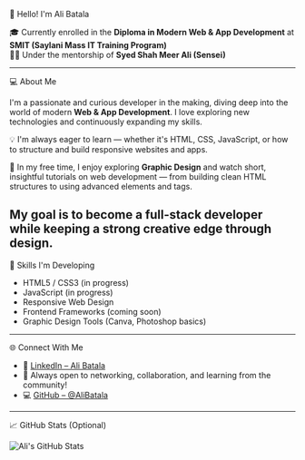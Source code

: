 👋 Hello! I'm Ali Batala

🎓 Currently enrolled in the **Diploma in Modern Web & App Development** at **SMIT (Saylani Mass IT Training Program)**  
🧑‍🏫 Under the mentorship of **Syed Shah Meer Ali (Sensei)**

---
 💻 About Me

I'm a passionate and curious developer in the making, diving deep into the world of modern **Web & App Development**. I love exploring new technologies and continuously expanding my skills.

💡 I'm always eager to learn — whether it's HTML, CSS, JavaScript, or how to structure and build responsive websites and apps.

🎨 In my free time, I enjoy exploring **Graphic Design** and watch short, insightful tutorials on web development — from building clean HTML structures to using advanced elements and tags.

My goal is to become a full-stack developer while keeping a strong creative edge through design.
---

🔧 Skills I'm Developing

- HTML5 / CSS3 (in progress)
- JavaScript (in progress)
- Responsive Web Design
- Frontend Frameworks (coming soon)
- Graphic Design Tools (Canva, Photoshop basics)

---

🌐 Connect With Me

- 💼 [LinkedIn – Ali Batala](https://www.linkedin.com/in/ali-batala-a54469361/)
- 🧠 Always open to networking, collaboration, and learning from the community!
- 💻 [GitHub – @AliBatala](https://github.com/Alibatala)

---

📈 GitHub Stats (Optional)

![Ali's GitHub Stats](https://github-readme-stats.vercel.app/api?username=AliBatala&show_icons=true&theme=default)



